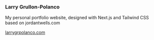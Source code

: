 ### Larry Grullon-Polanco

My personal portfolio website, designed with Next.js and Tailwind CSS based on jordantwells.com

[larrygrpolanco.com](larrygrpolanco.com)
